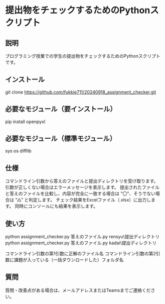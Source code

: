 # 提出物をチェックするためのPythonスクリプト
## 説明
プログラミング授業での学生の提出物をチェックするためのPythonスクリプトです。

## インストール
git clone https://github.com/fukkie711/20240918_assignment_checker.git

## 必要なモジュール（要インストール）
pip install openpyxl
## 必要なモジュール（標準モジュール）
sys
os
difflib
## 仕様
コマンドライン引数から答えのファイルと提出ディレクトリを受け取ります。
引数が正しくない場合はエラーメッセージを表示します。
提出されたファイルと答えのファイルを比較し、内容が完全に一致する場合は "〇"、そうでない場合は "△" と判定します。
チェック結果をExcelファイル（.xlsx）に出力します。
同時にコンソールにも結果を表示します。
## 使い方
python assignment_checker.py 答えのファイル.py rensyu\提出ディレクトリ
python assignment_checker.py 答えのファイル.py  kadai\提出ディレクトリ

コマンドライン引数の第1引数に正解のファイル名
コマンドライン引数の第2引数に課題が入っている（一括ダウンロードした）フォルダ名
## 質問
質問・改善点がある場合は、メールアドレスまたはTeamsまでご連絡ください。